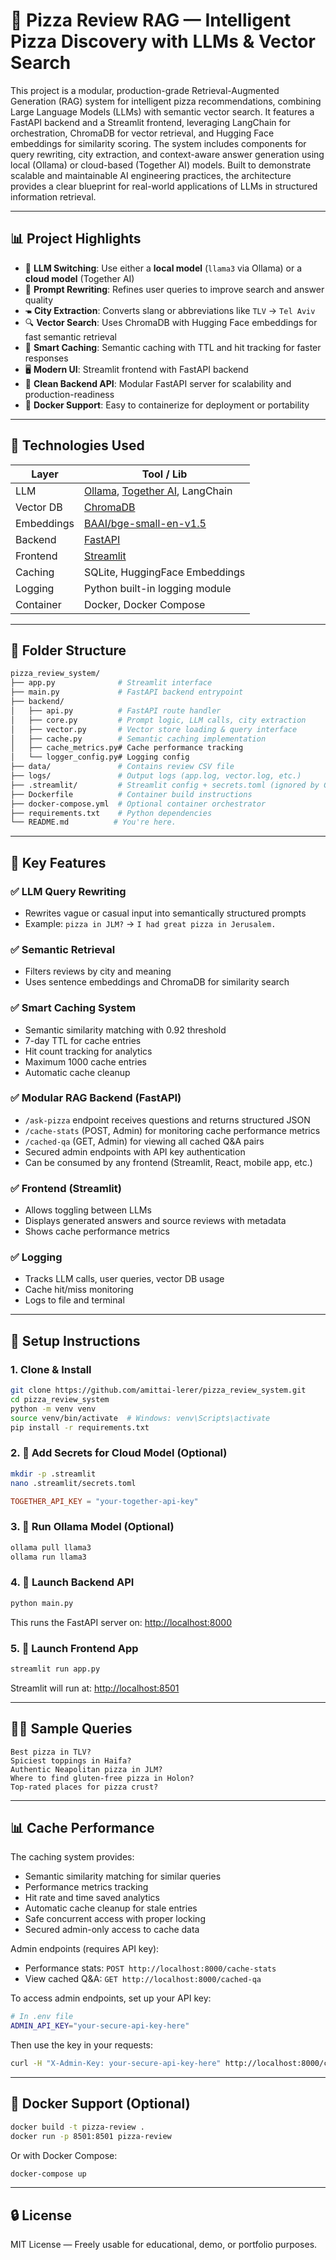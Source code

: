 # 🍕 Pizza Review RAG — Intelligent Pizza Discovery with LLMs & Vector Search

This project is a modular, production-grade Retrieval-Augmented Generation (RAG) system for intelligent pizza recommendations, combining Large Language Models (LLMs) with semantic vector search. It features a FastAPI backend and a Streamlit frontend, leveraging LangChain for orchestration, ChromaDB for vector retrieval, and Hugging Face embeddings for similarity scoring. The system includes components for query rewriting, city extraction, and context-aware answer generation using local (Ollama) or cloud-based (Together AI) models. Built to demonstrate scalable and maintainable AI engineering practices, the architecture provides a clear blueprint for real-world applications of LLMs in structured information retrieval.


---

## 📊 Project Highlights

* 🔄 **LLM Switching**: Use either a **local model** (`llama3` via Ollama) or a **cloud model** (Together AI)
* 🧠 **Prompt Rewriting**: Refines user queries to improve search and answer quality
* 🖜️ **City Extraction**: Converts slang or abbreviations like `TLV` → `Tel Aviv`
* 🔍 **Vector Search**: Uses ChromaDB with Hugging Face embeddings for fast semantic retrieval
* 💾 **Smart Caching**: Semantic caching with TTL and hit tracking for faster responses
* 🖥️ **Modern UI**: Streamlit frontend with FastAPI backend
* 🐃 **Clean Backend API**: Modular FastAPI server for scalability and production-readiness
* 🐳 **Docker Support**: Easy to containerize for deployment or portability

---

## 🔎 Technologies Used

| Layer      | Tool / Lib                                                                      |
| ---------- | ------------------------------------------------------------------------------- |
| LLM        | [Ollama](https://ollama.com), [Together AI](https://www.together.ai), LangChain |
| Vector DB  | [ChromaDB](https://www.trychroma.com)                                           |
| Embeddings | [BAAI/bge-small-en-v1.5](https://huggingface.co/BAAI/bge-small-en-v1.5)         |
| Backend    | [FastAPI](https://fastapi.tiangolo.com)                                         |
| Frontend   | [Streamlit](https://streamlit.io)                                               |
| Caching    | SQLite, HuggingFace Embeddings                                                  |
| Logging    | Python built-in logging module                                                  |
| Container  | Docker, Docker Compose                                                          |

---

## 📁 Folder Structure

```bash
pizza_review_system/
├── app.py              # Streamlit interface
├── main.py             # FastAPI backend entrypoint
├── backend/
│   ├── api.py          # FastAPI route handler
│   ├── core.py         # Prompt logic, LLM calls, city extraction
│   ├── vector.py       # Vector store loading & query interface
│   ├── cache.py        # Semantic caching implementation
│   ├── cache_metrics.py# Cache performance tracking
│   └── logger_config.py# Logging config
├── data/               # Contains review CSV file
├── logs/               # Output logs (app.log, vector.log, etc.)
├── .streamlit/         # Streamlit config + secrets.toml (ignored by Git)
├── Dockerfile          # Container build instructions
├── docker-compose.yml  # Optional container orchestrator
├── requirements.txt    # Python dependencies
└── README.md          # You're here.
```

---

## 💪 Key Features

### ✅ LLM Query Rewriting

* Rewrites vague or casual input into semantically structured prompts
* Example: `pizza in JLM?` → `I had great pizza in Jerusalem.`

### ✅ Semantic Retrieval

* Filters reviews by city and meaning
* Uses sentence embeddings and ChromaDB for similarity search

### ✅ Smart Caching System

* Semantic similarity matching with 0.92 threshold
* 7-day TTL for cache entries
* Hit count tracking for analytics
* Maximum 1000 cache entries
* Automatic cache cleanup

### ✅ Modular RAG Backend (FastAPI)

* `/ask-pizza` endpoint receives questions and returns structured JSON
* `/cache-stats` (POST, Admin) for monitoring cache performance metrics
* `/cached-qa` (GET, Admin) for viewing all cached Q&A pairs
* Secured admin endpoints with API key authentication
* Can be consumed by any frontend (Streamlit, React, mobile app, etc.)

### ✅ Frontend (Streamlit)

* Allows toggling between LLMs
* Displays generated answers and source reviews with metadata
* Shows cache performance metrics

### ✅ Logging

* Tracks LLM calls, user queries, vector DB usage
* Cache hit/miss monitoring
* Logs to file and terminal

---

## 🚀 Setup Instructions

### 1. Clone & Install

```bash
git clone https://github.com/amittai-lerer/pizza_review_system.git
cd pizza_review_system
python -m venv venv
source venv/bin/activate  # Windows: venv\Scripts\activate
pip install -r requirements.txt
```

### 2. 🔐 Add Secrets for Cloud Model (Optional)

```bash
mkdir -p .streamlit
nano .streamlit/secrets.toml
```

```toml
TOGETHER_API_KEY = "your-together-api-key"
```

### 3. 🧠 Run Ollama Model (Optional)

```bash
ollama pull llama3
ollama run llama3
```

### 4. 🚀 Launch Backend API

```bash
python main.py
```

This runs the FastAPI server on: [http://localhost:8000](http://localhost:8000)

### 5. 🚀 Launch Frontend App

```bash
streamlit run app.py
```

Streamlit will run at: [http://localhost:8501](http://localhost:8501)

---

## 🕵️‍♂️ Sample Queries

```text
Best pizza in TLV?
Spiciest toppings in Haifa?
Authentic Neapolitan pizza in JLM?
Where to find gluten-free pizza in Holon?
Top-rated places for pizza crust?
```

---

## 📊 Cache Performance

The caching system provides:
* Semantic similarity matching for similar queries
* Performance metrics tracking
* Hit rate and time saved analytics
* Automatic cache cleanup for stale entries
* Safe concurrent access with proper locking
* Secured admin-only access to cache data

Admin endpoints (requires API key):
* Performance stats: `POST http://localhost:8000/cache-stats`
* View cached Q&A: `GET http://localhost:8000/cached-qa`

To access admin endpoints, set up your API key:

```bash
# In .env file
ADMIN_API_KEY="your-secure-api-key-here"
```

Then use the key in your requests:
```bash
curl -H "X-Admin-Key: your-secure-api-key-here" http://localhost:8000/cached-qa
```

---

## 🐳 Docker Support (Optional)

```bash
docker build -t pizza-review .
docker run -p 8501:8501 pizza-review
```

Or with Docker Compose:

```bash
docker-compose up
```

---

## 🔒 License

MIT License — Freely usable for educational, demo, or portfolio purposes.
